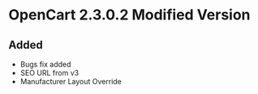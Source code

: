 # OpenCart 2.3.0.2 Modified Version

## Added

- Bugs fix added
- SEO URL from v3
- Manufacturer Layout Override
